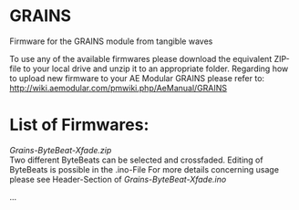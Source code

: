 # GRAINS
Firmware for the GRAINS module from tangible waves

To use any of the available firmwares please download the equivalent ZIP-file to your local drive and unzip it to an appropriate folder.
Regarding how to upload new firmware to your AE Modular GRAINS please refer to: http://wiki.aemodular.com/pmwiki.php/AeManual/GRAINS

List of Firmwares:
==================
*Grains-ByteBeat-Xfade.zip*                                                                 
Two different ByteBeats can be selected and crossfaded. Editing of ByteBeats is possible in the .ino-File
For more details concerning usage please see Header-Section of *Grains-ByteBeat-Xfade.ino*

...
